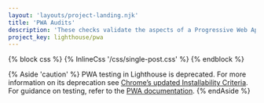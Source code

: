```yaml
---
layout: 'layouts/project-landing.njk'
title: 'PWA Audits'
description: 'These checks validate the aspects of a Progressive Web App.'
project_key: lighthouse/pwa
---
```


{% block css %}
{% InlineCss '/css/single-post.css' %}
{% endblock %}

{% Aside 'caution' %}
PWA testing in Lighthouse is deprecated. For more information on its deprecation see [Chrome’s updated Installability Criteria](https://developer.chrome.com/blog/update-install-criteria). For guidance on testing, refer to the [PWA documentation](https://developer.chrome.com/docs/devtools/progressive-web-apps/).
{% endAside %}
